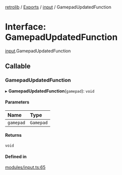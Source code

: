 [retrolib](../README.md) / [Exports](../modules.md) / [input](../modules/input.md) / GamepadUpdatedFunction

# Interface: GamepadUpdatedFunction

[input](../modules/input.md).GamepadUpdatedFunction

## Callable

### GamepadUpdatedFunction

▸ **GamepadUpdatedFunction**(`gamepad`): `void`

#### Parameters

| Name | Type |
| :------ | :------ |
| `gamepad` | `Gamepad` |

#### Returns

`void`

#### Defined in

[modules/input.ts:65](https://github.com/philbgarner/retrolib/blob/a3f3c14/src/modules/input.ts#L65)
